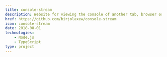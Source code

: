 ```yaml
---
title: console-stream
description: Website for viewing the console of another tab, browser or device. Implemented during a single-day hackathon.
href: https://github.com/birjolaxew/console-stream
icon: console-stream
date: 2018-08-01
technologies:
    - Node.js
    - TypeScript
type: project
---
```

